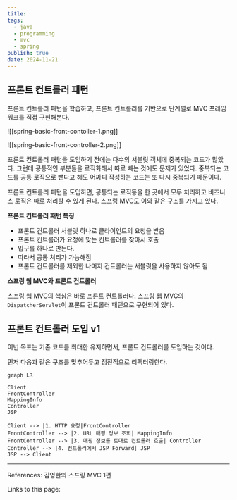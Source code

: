 ```yaml
---
title: 
tags:
  - java
  - programming
  - mvc
  - spring
publish: true
date: 2024-11-21
---
```

## 프론트 컨트롤러 패턴
프론트 컨트롤러 패턴을 학습하고, 프론트 컨트롤러를 기반으로 단계별로 MVC 프레임워크를 직접 구현해본다.

![[spring-basic-front-contoller-1.png]]

![[spring-basic-front-controller-2.png]]

프론트 컨트롤러 패턴을 도입하기 전에는 다수의 서블릿 객체에 중복되는 코드가 많았다. 그런데 공통적인 부분들을 로직화해서 따로 빼는 것에도 문제가 있었다. 중복되는 코드를 공통 로직으로 뺸다고 해도 어짜피 작성하는 코드는 또 다시 중복되기 때문이다.

프론트 컨트롤러 패턴을 도입하면, 공통되는 로직등을 한 곳에서 모두 처리하고 비즈니스 로직은 따로 처리할 수 있게 된다. 스프링 MVC도 이와 같은 구조를 가지고 있다.

**프론트 컨트롤러 패턴 특징**
- 프론트 컨트롤러 서블릿 하나로 클라이언트의 요청을 받음
- 프론트 컨트롤러가 요청에 맞는 컨트롤러를 찾아서 호출
- 입구를 하나로 만든다.
- 따라서 공통 처리가 가능해짐
- 프론트 컨트롤러를 제외한 나머지 컨트롤러는 서블릿을 사용하지 않아도 됨

**스프링 웹 MVC와 프론트 컨트롤러**

스프링 웹 MVC의 핵심은 바로 프론트 컨트롤러다. 스프링 웹 MVC의 `DispatcherServlet`이 프론트 컨트롤러 패턴으로 구현되어 있다.

## 프론트 컨트롤러 도입 v1
이번 목표는 기존 코드를 최대한 유지하면서, 프론트 컨트롤러를 도입하는 것이다. 

먼저 다음과 같은 구조를 맞추어두고 점진적으로 리팩터링한다.


```mermaid
graph LR

Client
FrontController
MappingInfo
Controller
JSP

Client --> |1. HTTP 요청|FrontController
FrontController --> |2. URL 매핑 정보 조회| MappingInfo
FrontController --> |3. 매핑 정보를 토대로 컨트롤러 호출| Controller
Controller --> |4. 컨트롤러에서 JSP Forward| JSP
JSP --> Client
```




---
References: 김영한의 스프링 MVC 1편

Links to this page: 